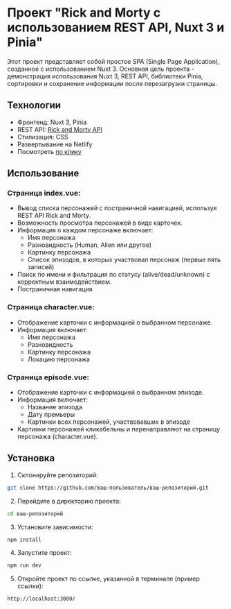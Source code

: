 # Проект "Rick and Morty с использованием REST API, Nuxt 3 и Pinia"

Этот проект представляет собой простое SPA (Single Page Application), созданное с использованием Nuxt 3. Основная цель проекта - демонстрация использования Nuxt 3, REST API, библиотеки Pinia, сортировки и сохранение информации после перезагрузки страницы.

## Технологии

- Фронтенд: Nuxt 3, Pinia
- REST API: [Rick and Morty API](https://rickandmortyapi.com/documentation/)
- Стилизация: CSS
- Развертывание на Netlify
- Посмотреть [по клику](https://peaceful-souffle-3394e5.netlify.app/)


## Использование

### Страница index.vue:

- Вывод списка персонажей с постраничной навигацией, используя REST API Rick and Morty.
- Возможность просмотра персонажей в виде карточек.
- Информация о каждом персонаже включает:
  - Имя персонажа
  - Разновидность (Human, Alien или другое)
  - Картинку персонажа
  - Список эпизодов, в которых участвовал персонаж (первые пять записей)
- Поиск по имени и фильтрация по статусу (alive/dead/unknown) с корректным взаимодействием.
- Постраничная навигация

### Страница character.vue:

- Отображение карточки с информацией о выбранном персонаже.
- Информация включает:
  - Имя персонажа
  - Разновидность
  - Картинку персонажа
  - Локацию персонажа

### Страница episode.vue:

- Отображение карточки с информацией о выбранном эпизоде.
- Информация включает:
  - Название эпизода
  - Дату премьеры
  - Картинки всех персонажей, участвовавших в эпизоде
- Картинки персонажей кликабельны и перенаправляют на страницу персонажа (character.vue).


## Установка

1. Склонируйте репозиторий:

```bash
git clone https://github.com/ваш-пользователь/ваш-репозиторий.git
```

2. Перейдите в директорию проекта:

```bash
cd ваш-репозиторий
```

3. Установите зависимости:

```bash
npm install
```

4. Запустите проект:

```bash
npm run dev
```

5. Откройте проект по ссылке, указанной в терминале (пример ссылки):

 ```bash
http://localhost:3000/
```
